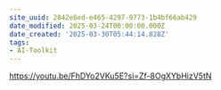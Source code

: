 ```yaml
---
site_uuid: 2842e8ed-e465-4297-9773-1b4bf66ab429
date_modified: 2025-03-24T00:00:00.000Z
date_created: '2025-03-30T05:44:14.828Z'
tags:
- AI-Toolkit
---
```




https://youtu.be/FhDYo2VKu5E?si=Zf-8OgXYbHizV5tN